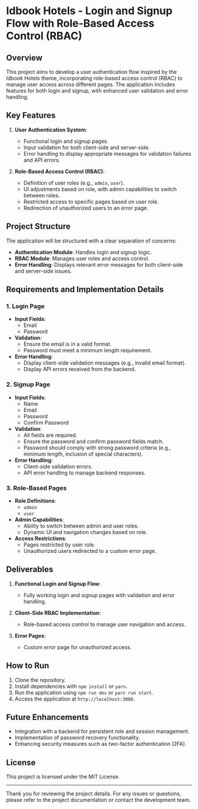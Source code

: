 # Idbook Hotels - Login and Signup Flow with Role-Based Access Control (RBAC)

## Overview
This project aims to develop a user authentication flow inspired by the Idbook Hotels theme, incorporating role-based access control (RBAC) to manage user access across different pages. The application includes features for both login and signup, with enhanced user validation and error handling.

## Key Features
1. **User Authentication System**:
   - Functional login and signup pages.
   - Input validation for both client-side and server-side.
   - Error handling to display appropriate messages for validation failures and API errors.

2. **Role-Based Access Control (RBAC)**:
   - Definition of user roles (e.g., `admin`, `user`).
   - UI adjustments based on role, with admin capabilities to switch between roles.
   - Restricted access to specific pages based on user role.
   - Redirection of unauthorized users to an error page.

## Project Structure
The application will be structured with a clear separation of concerns:
- **Authentication Module**: Handles login and signup logic.
- **RBAC Module**: Manages user roles and access control.
- **Error Handling**: Displays relevant error messages for both client-side and server-side issues.

## Requirements and Implementation Details

### 1. Login Page
- **Input Fields**:
  - Email
  - Password
- **Validation**:
  - Ensure the email is in a valid format.
  - Password must meet a minimum length requirement.
- **Error Handling**:
  - Display client-side validation messages (e.g., invalid email format).
  - Display API errors received from the backend.

### 2. Signup Page
- **Input Fields**:
  - Name
  - Email
  - Password
  - Confirm Password
- **Validation**:
  - All fields are required.
  - Ensure the password and confirm password fields match.
  - Password should comply with strong password criteria (e.g., minimum length, inclusion of special characters).
- **Error Handling**:
  - Client-side validation errors.
  - API error handling to manage backend responses.

### 3. Role-Based Pages
- **Role Definitions**:
  - `admin`
  - `user`
- **Admin Capabilities**:
  - Ability to switch between admin and user roles.
  - Dynamic UI and navigation changes based on role.
- **Access Restrictions**:
  - Pages restricted by user role.
  - Unauthorized users redirected to a custom error page.

## Deliverables
1. **Functional Login and Signup Flow**:
   - Fully working login and signup pages with validation and error handling.

2. **Client-Side RBAC Implementation**:
   - Role-based access control to manage user navigation and access.

3. **Error Pages**:
   - Custom error page for unauthorized access.

## How to Run
1. Clone the repository.
2. Install dependencies with `npm install` or `yarn`.
3. Run the application using `npm run dev` or `yarn run start`.
4. Access the application at `http://localhost:3000`.

## Future Enhancements
- Integration with a backend for persistent role and session management.
- Implementation of password recovery functionality.
- Enhancing security measures such as two-factor authentication (2FA).

## License
This project is licensed under the MIT License.

---
Thank you for reviewing the project details. For any issues or questions, please refer to the project documentation or contact the development team.
